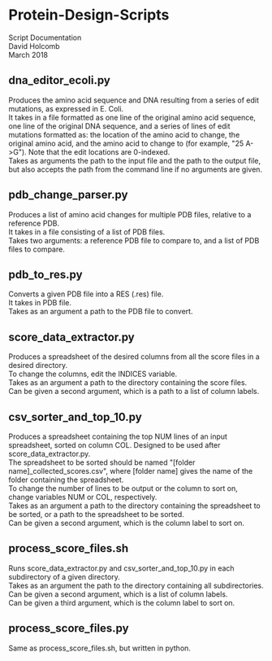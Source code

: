 # Protein-Design-Scripts
Script Documentation  
David Holcomb  
March 2018

## dna_editor_ecoli.py
Produces the amino acid sequence and DNA resulting from a series of edit mutations, as expressed in E. Coli.  
It takes in a file formatted as one line of the original amino acid sequence, one line of the original DNA sequence, and a series of lines of edit mutations formatted as: the location of the amino acid to change, the original amino acid, and the amino acid to change to (for example, "25 A->G"). Note that the edit locations are 0-indexed.  
Takes as arguments the path to the input file and the path to the output file, but also accepts the path from the command line if no arguments are given.

## pdb_change_parser.py
Produces a list of amino acid changes for multiple PDB files, relative to a reference PDB.  
It takes in a file consisting of a list of PDB files.  
Takes two arguments: a reference PDB file to compare to, and a list of PDB files to compare.

## pdb_to_res.py
Converts a given PDB file into a RES (.res) file.  
It takes in PDB file.  
Takes as an argument a path to the PDB file to convert.

## score_data_extractor.py
Produces a spreadsheet of the desired columns from all the score files in a desired directory.  
To change the columns, edit the INDICES variable.  
Takes as an argument a path to the directory containing the score files.  
Can be given a second argument, which is a path to a list of column labels.

## csv_sorter_and_top_10.py
Produces a spreadsheet containing the top NUM lines of an input spreadsheet, sorted on column COL. Designed to be used after score_data_extractor.py.  
The spreadsheet to be sorted should be named "[folder name]_collected_scores.csv", where [folder name] gives the name of the folder containing the spreadsheet.  
To change the number of lines to be output or the column to sort on, change variables NUM or COL, respectively.  
Takes as an argument a path to the directory containing the spreadsheet to be sorted, or a path to the spreadsheet to be sorted.  
Can be given a second argument, which is the column label to sort on.

## process_score_files.sh
Runs score_data_extractor.py and csv_sorter_and_top_10.py in each subdirectory of a given directory.  
Takes as an argument the path to the directory containing all subdirectories.  
Can be given a second argument, which is a list of column labels.  
Can be given a third argument, which is the column label to sort on.

## process_score_files.py
Same as process_score_files.sh, but written in python.